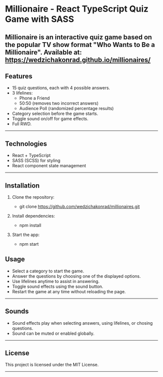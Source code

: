 # Millionaire - React TypeScript Quiz Game with SASS

Millionaire is an interactive quiz game based on the popular TV show format "Who Wants to Be a Millionaire".
Available at: https://wedzichakonrad.github.io/millionaires/
---

## Features

- 15 quiz questions, each with 4 possible answers.
- 3 lifelines:
  - Phone a Friend
  - 50:50 (removes two incorrect answers)
  - Audience Poll (randomized percentage results)
- Category selection before the game starts.
- Toggle sound on/off for game effects.
- Full RWD.

---

## Technologies

- React + TypeScript
- SASS (SCSS) for styling
- React component state management
---

## Installation

1. Clone the repository:

    - git clone https://github.com/wedzichakonrad/millionaires.git

2. Install dependencies:
    - npm install

3. Start the app:

    - npm start

## Usage

- Select a category to start the game.
- Answer the questions by choosing one of the displayed options.
- Use lifelines anytime to assist in answering.
- Toggle sound effects using the sound button.
- Restart the game at any time without reloading the page.

---

## Sounds

- Sound effects play when selecting answers, using lifelines, or chosing questions.
- Sound can be muted or enabled globally.

---

## License

This project is licensed under the MIT License.

---
